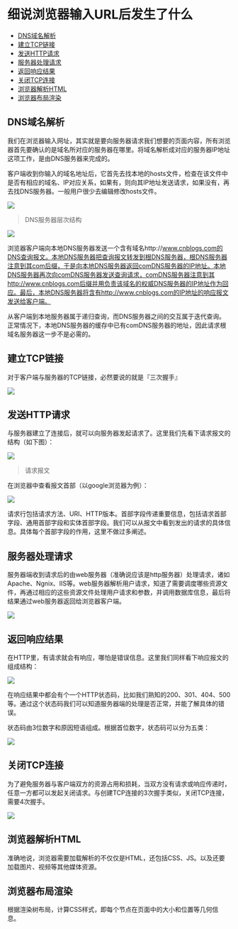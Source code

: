 # 细说浏览器输入URL后发生了什么<!-- omit in toc -->

- [DNS域名解析](#dns域名解析)
- [建立TCP链接](#建立tcp链接)
- [发送HTTP请求](#发送http请求)
- [服务器处理请求](#服务器处理请求)
- [返回响应结果](#返回响应结果)
- [关闭TCP连接](#关闭tcp连接)
- [浏览器解析HTML](#浏览器解析html)
- [浏览器布局渲染](#浏览器布局渲染)


## DNS域名解析

我们在浏览器输入网址，其实就是要向服务器请求我们想要的页面内容，所有浏览器首先要确认的是域名所对应的服务器在哪里。将域名解析成对应的服务器IP地址这项工作，是由DNS服务器来完成的。

客户端收到你输入的域名地址后，它首先去找本地的hosts文件，检查在该文件中是否有相应的域名、IP对应关系，如果有，则向其IP地址发送请求，如果没有，再去找DNS服务器。一般用户很少去编辑修改hosts文件。

![](res/DNS域名解析.png)
> DNS服务器层次结构

![](res/DNS查询.jpg)

浏览器客户端向本地DNS服务器发送一个含有域名http://www.cnblogs.com的DNS查询报文。本地DNS服务器把查询报文转发到根DNS服务器，根DNS服务器注意到其com后缀，于是向本地DNS服务器返回comDNS服务器的IP地址。本地DNS服务器再次向comDNS服务器发送查询请求，comDNS服务器注意到其http://www.cnblogs.com后缀并用负责该域名的权威DNS服务器的IP地址作为回应。最后，本地DNS服务器将含有http://www.cnblogs.com的IP地址的响应报文发送给客户端。

从客户端到本地服务器属于递归查询，而DNS服务器之间的交互属于迭代查询。
正常情况下，本地DNS服务器的缓存中已有comDNS服务器的地址，因此请求根域名服务器这一步不是必需的。

## 建立TCP链接

对于客户端与服务器的TCP链接，必然要说的就是『三次握手』

![](res/三次握手.jpeg)

## 发送HTTP请求

与服务器建立了连接后，就可以向服务器发起请求了。这里我们先看下请求报文的结构（如下图）：

![](res/发送http请求.png)
>请求报文

在浏览器中查看报文首部（以google浏览器为例）：

![](res/google报文.png)

请求行包括请求方法、URI、HTTP版本。首部字段传递重要信息，包括请求首部字段、通用首部字段和实体首部字段。我们可以从报文中看到发出的请求的具体信息。具体每个首部字段的作用，这里不做过多阐述。

## 服务器处理请求

服务器端收到请求后的由web服务器（准确说应该是http服务器）处理请求，诸如Apache、Ngnix、IIS等。web服务器解析用户请求，知道了需要调度哪些资源文件，再通过相应的这些资源文件处理用户请求和参数，并调用数据库信息，最后将结果通过web服务器返回给浏览器客户端。

![](res/服务器处理请求.png)

## 返回响应结果

在HTTP里，有请求就会有响应，哪怕是错误信息。这里我们同样看下响应报文的组成结构：

![](res/响应结果.png)

在响应结果中都会有个一个HTTP状态码，比如我们熟知的200、301、404、500等。通过这个状态码我们可以知道服务器端的处理是否正常，并能了解具体的错误。

状态码由3位数字和原因短语组成。根据首位数字，状态码可以分为五类：

![](res/状态码.png)

## 关闭TCP连接

为了避免服务器与客户端双方的资源占用和损耗，当双方没有请求或响应传递时，任意一方都可以发起关闭请求。与创建TCP连接的3次握手类似，关闭TCP连接，需要4次握手。

![](res/四次挥手.jpeg)

## 浏览器解析HTML

准确地说，浏览器需要加载解析的不仅仅是HTML，还包括CSS、JS。以及还要加载图片、视频等其他媒体资源。

## 浏览器布局渲染

根据渲染树布局，计算CSS样式，即每个节点在页面中的大小和位置等几何信息。